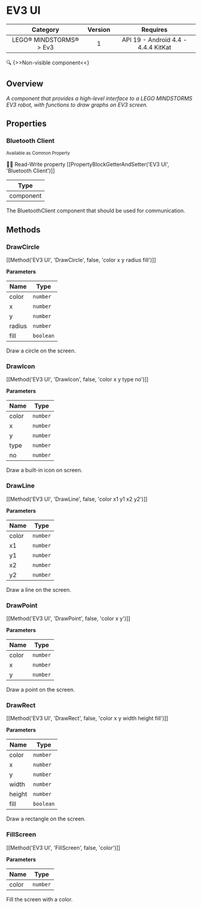 # EV3 UI

| Category | Version | Requires |
|:--------:|:-------:|:--------:|
|LEGO® MINDSTORMS® > Ev3|1|API 19 - Android 4.4 - 4.4.4 KitKat|

:mag: {>>Non-visible component<<}

## Overview

_A component that provides a high-level interface to a LEGO MINDSTORMS EV3 robot, with functions to draw graphs on EV3 screen._

## Properties

### Bluetooth Client

<small>Available as Common Property</small>

:eyes::pencil: Read-Write property
[[PropertyBlockGetterAndSetter('EV3 UI', 'Bluetooth Client')]]

| Type |
|:----:|
|component|

The BluetoothClient component that should be used for communication.

## Methods

### DrawCircle



[[Method('EV3 UI', 'DrawCircle', false, 'color x y radius fill')]]

**Parameters**

| Name | Type |
|------|------|
|color|`number`|
|x|`number`|
|y|`number`|
|radius|`number`|
|fill|`boolean`|


Draw a circle on the screen.

### DrawIcon



[[Method('EV3 UI', 'DrawIcon', false, 'color x y type no')]]

**Parameters**

| Name | Type |
|------|------|
|color|`number`|
|x|`number`|
|y|`number`|
|type|`number`|
|no|`number`|


Draw a built-in icon on screen.

### DrawLine



[[Method('EV3 UI', 'DrawLine', false, 'color x1 y1 x2 y2')]]

**Parameters**

| Name | Type |
|------|------|
|color|`number`|
|x1|`number`|
|y1|`number`|
|x2|`number`|
|y2|`number`|


Draw a line on the screen.

### DrawPoint



[[Method('EV3 UI', 'DrawPoint', false, 'color x y')]]

**Parameters**

| Name | Type |
|------|------|
|color|`number`|
|x|`number`|
|y|`number`|


Draw a point on the screen.

### DrawRect



[[Method('EV3 UI', 'DrawRect', false, 'color x y width height fill')]]

**Parameters**

| Name | Type |
|------|------|
|color|`number`|
|x|`number`|
|y|`number`|
|width|`number`|
|height|`number`|
|fill|`boolean`|


Draw a rectangle on the screen.

### FillScreen



[[Method('EV3 UI', 'FillScreen', false, 'color')]]

**Parameters**

| Name | Type |
|------|------|
|color|`number`|


Fill the screen with a color.